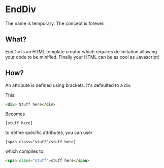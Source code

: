 EndDiv
======

The name is temporary. The concept is forever.

What?
-----
EndDiv is an HTML template creator which requires delimitation allowing your code to be minified. 
Finally your HTML can be as cool as Javascript!

How?
-----
An attribute is defined using brackets. It's defaulted to a div.

This:

````html
<div> Stuff here</div>
````

Becomes
````
[stuff here]
````
to define specific attributes, you can user
````
[span class="stuff"/stuff here]
````
which compiles to:

````html
<span class="stuff">stuff here</span>
````

